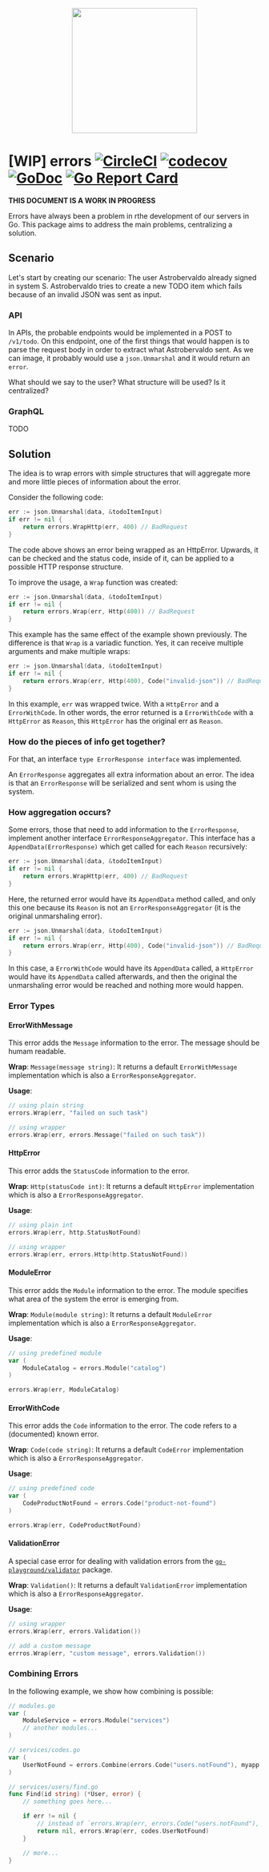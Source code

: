 <p align="center"> <img src="https://storage.googleapis.com/gopherizeme.appspot.com/gophers/d9349f6fc662ca7d42020f9ec82710751caf5c7a.png" width="250"/></p>

# [WIP] errors [![CircleCI](https://circleci.com/gh/lab259/errors.svg?style=shield&circle-token=c4509080576acf88fa313e2bb5ccabb4787a44fb)](https://circleci.com/gh/lab259/errors) [![codecov](https://codecov.io/gh/lab259/errors/branch/master/graph/badge.svg)](https://codecov.io/gh/lab259/errors) [![GoDoc](https://godoc.org/github.com/lab259/errors/v2?status.svg)](http://godoc.org/github.com/lab259/errors/v2) [![Go Report Card](https://goreportcard.com/badge/github.com/lab259/errors/v2)](https://goreportcard.com/report/github.com/lab259/errors/v2)

**THIS DOCUMENT IS A WORK IN PROGRESS**

Errors have always been a problem in rthe development of our servers in Go. This package aims to address the main problems, centralizing a solution.

## Scenario

Let's start by creating our scenario: The user Astrobervaldo already signed in
system S. Astrobervaldo tries to create a new TODO item which fails because of an
invalid JSON was sent as input.

### API

In APIs, the probable endpoints would be implemented in a POST to `/v1/todo`. On
this endpoint, one of the first things that would happen is to parse the request
body in order to extract what Astrobervaldo sent. As we can image, it probably
would use a `json.Unmarshal` and it would return an `error`.

What should we say to the user? What structure will be used? Is it centralized?

### GraphQL

TODO

## Solution

The idea is to wrap errors with simple structures that will aggregate more and
more little pieces of information about the error.

Consider the following code:

```go
err := json.Unmarshal(data, &todoItemInput)
if err != nil {
    return errors.WrapHttp(err, 400) // BadRequest
}
```

The code above shows an error being wrapped as an HttpError. Upwards, it can
be checked and the status code, inside of it, can be applied to a possible
HTTP response structure.

To improve the usage, a `Wrap` function was created:

```go
err := json.Unmarshal(data, &todoItemInput)
if err != nil {
    return errors.Wrap(err, Http(400)) // BadRequest
}
```

This example has the same effect of the example shown previously. The difference
is that `Wrap` is a variadic function. Yes, it can receive multiple arguments
and make multiple wraps:

```go
err := json.Unmarshal(data, &todoItemInput)
if err != nil {
    return errors.Wrap(err, Http(400), Code("invalid-json")) // BadRequest
}
```

In this example, `err` was wrapped twice. With a `HttpError` and a
`ErrorWithCode`. In other words, the error returned is a `ErrorWithCode`
with a `HttpError` as `Reason`, this `HttpError` has the original err as `Reason`.

### How do the pieces of info get together?

For that, an interface `type ErrorResponse interface` was implemented.

An `ErrorResponse` aggregates all extra information about an error. The idea is
that an `ErrorResponse` will be serialized and sent whom is using the system.

### How aggregation occurs?

Some errors, those that need to add information to the `ErrorResponse`, implement
another interface `ErrorResponseAggregator`. This interface has a
`AppendData(ErrorResponse)` which get called for each `Reason` recursively:

```go
err := json.Unmarshal(data, &todoItemInput)
if err != nil {
    return errors.WrapHttp(err, 400) // BadRequest
}
```

Here, the returned error would have its `AppendData` method called, and only
this one because its `Reason` is not an `ErrorResponseAggregator` (it is the
original unmarshaling error).

```go
err := json.Unmarshal(data, &todoItemInput)
if err != nil {
    return errors.Wrap(err, Http(400), Code("invalid-json")) // BadRequest
}
```

In this case, a `ErrorWithCode` would have its `AppendData` called, a
`HttpError` would have its `AppendData` called afterwards, and then the original
the unmarshaling error would be reached and nothing more would happen.

### Error Types

#### ErrorWithMessage

This error adds the `Message` information to the error. The message should be humam readable.

**Wrap**: `Message(message string)`: It returns a default `ErrorWithMessage`
implementation which is also a `ErrorResponseAggregator`.

**Usage**:

```go
// using plain string
errors.Wrap(err, "failed on such task")

// using wrapper
errors.Wrap(err, errors.Message("failed on such task"))
```

#### HttpError

This error adds the `StatusCode` information to the error.

**Wrap**: `Http(statusCode int)`: It returns a default `HttpError` implementation
which is also a `ErrorResponseAggregator`.

**Usage**:

```go
// using plain int
errors.Wrap(err, http.StatusNotFound)

// using wrapper
errors.Wrap(err, errors.Http(http.StatusNotFound))
```

#### ModuleError

This error adds the `Module` information to the error. The module specifies what
area of the system the error is emerging from.

**Wrap**: `Module(module string)`: It returns a default `ModuleError` implementation
which is also a `ErrorResponseAggregator`.

**Usage**:

```go
// using predefined module
var (
    ModuleCatalog = errors.Module("catalog")
)

errors.Wrap(err, ModuleCatalog)
```

#### ErrorWithCode

This error adds the `Code` information to the error. The code refers to a (documented)
known error.

**Wrap**: `Code(code string)`: It returns a default `CodeError` implementation
which is also a `ErrorResponseAggregator`.

**Usage**:

```go
// using predefined code
var (
    CodeProductNotFound = errors.Code("product-not-found")
)

errors.Wrap(err, CodeProductNotFound)
```

#### ValidationError

A special case error for dealing with validation errors from the
[`go-playground/validator`](https://github.com/go-playground/validator) package.

**Wrap**: `Validation()`: It returns a default `ValidationError` implementation
which is also a `ErrorResponseAggregator`.

**Usage**:

```go
// using wrapper
errors.Wrap(err, errors.Validation())

// add a custom message
errros.Wrap(err, "custom message", errors.Validation())
```

### Combining Errors

In the following example, we show how combining is possible:

```go
// modules.go
var (
    ModuleService = errors.Module("services")
    // another modules...
)

// services/codes.go
var (
    UserNotFound = errors.Combine(errors.Code("users.notFound"), myapp.ModuleService)
)

// services/users/find.go
func Find(id string) (*User, error) {
    // something goes here...

    if err != nil {
        // instead of `errors.Wrap(err, errors.Code("users.notFound"), errors.Module("services"))`
        return nil, errors.Wrap(err, codes.UserNotFound)
    }

    // more...
}
```
